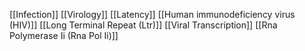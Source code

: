 [[Infection]]
[[Virology]]
[[Latency]]
[[Human immunodeficiency virus (HIV)]]
[[Long Terminal Repeat (Ltr)]]
[[Viral Transcription]]
[[Rna Polymerase Ii (Rna Pol Ii)]]
